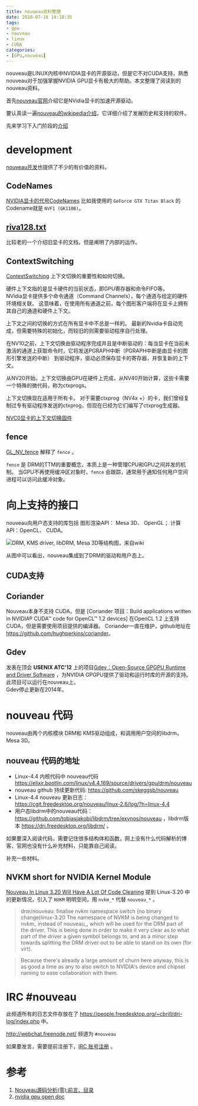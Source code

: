 ```yaml
---
title: nouveau资料整理
date: 2018-07-18 14:18:35
tags:
- gpu
- nouveau
- linux
- CUDA
categories:
- [GPU,nouveau]
---
```

nouveau是LINUX内核中NVIDIA显卡的开源驱动，但是它不对CUDA支持，熟悉nouveau对于加强掌握NVIDIA GPU显卡有极大的帮助。本文整理了阅读到的nouveau资料。
<!-- more -->

首先[nouveau官网](https://nouveau.freedesktop.org/wiki/)介绍它是NVidia显卡的加速开源驱动。

要认真读一遍[nouveau的wikipedia介绍](https://en.wikipedia.org/wiki/Nouveau_(software))，它详细介绍了发展历史和支持的软件。

先来学习下入门阶段的[介绍](https://nouveau.freedesktop.org/wiki/IntroductoryCourse/)


# development

[nouveau开发](https://nouveau.freedesktop.org/wiki/Development/)也提供了不少的有价值的资料。

## CodeNames
[NVIDIA显卡的代号CodeNames](https://nouveau.freedesktop.org/wiki/CodeNames/)
比如我使用的 `GeForce GTX Titan Black` 的 Codename就是 `NVF1 (GK110B)`。  

## [riva128.txt](https://github.com/Emu-Docs/Emu-Docs/blob/master/PC/GPUs/nVidia/Riva%20128/riva128.txt)

比较老的一个介绍旧显卡的文档，但是阐明了内部的运作。  

## ContextSwitching

[ContextSwitching](https://nouveau.freedesktop.org/wiki/ContextSwitching/) 上下文切换的重要性和如何切换。

硬件上下文指的是显卡硬件的当前状态，即GPU寄存器和命令FIFO等。   
NVidia显卡提供多个命令通道（Command Channels），每个通道与给定的硬件环境相关联。 这意味着，在使用所有通道之前，每个图形客户端将在显卡上拥有其自己的通道和硬件上下文。

上下文之间的切换的方式在所有显卡中不总是一样的。 最新的Nvidia卡自动完成，但需要特殊的初始化，而较旧的则需要驱动程序自行处理。  

在NV10之前，上下文切换由驱动程序完成并且是中断驱动的：每当显卡在当前未激活的通道上获取命令时，它将发送PGRAPH中断（PGRAPH中断是由显卡的图形引擎发送的中断） 到驱动程序，驱动必须保存显卡的寄存器，并恢复新的上下文。  

从NV20开始，上下文切换由GPU在硬件上完成，从NV40开始计算，这些卡需要一个特殊的微代码，称为ctxprogs。

上下文切换现在适用于所有卡。 对于需要ctxprog（NV4x +）的卡，我们曾经复制过专有驱动程序发送的ctxprog，但现在已经为它们编写了ctxprog生成器。

[NVC0显卡的上下文切换固件](https://nouveau.freedesktop.org/wiki/NVC0_Firmware/)

## fence

[GL_NV_fence](https://www.khronos.org/registry/OpenGL/extensions/NV/NV_fence.txt) 解释了 `fence` 。  

`fence` 是 DRM的TTM的重要概念，本质上是一种管理CPU和GPU之间并发的机制。   当GPU不再使用缓冲区对象时，`fence` 会跟踪，通常用于通知任何用户空间进程可以访问此缓冲对象。


# 向上支持的接口

nouveau向用户态支持的库包括 图形渲染API： Mesa 3D、 OpenGL； 计算API：OpenCL、 CUDA。

![DRM, KMS driver, libDRM, Mesa 3D等结构图，来自wiki](../nouveau资料整理/Linux_Graphics_Stack_2013.svg)

从图中可以看出，nouveau集成到了DRM的驱动和用户态上。

## CUDA支持

## Coriander

Nouveau本身不支持 CUDA，但是 [Coriander 项目：Build applications written in NVIDIA® CUDA™ code for OpenCL™ 1.2 devices] 在OpenCL 1.2 上支持CUDA，但是需要使用项目提供的编译器。 Coriander一直在维护，github地址在 <https://github.com/hughperkins/coriander>。

## Gdev

发表在顶会 **USENIX ATC'12** 上的项目[Gdev：Open-Source GPGPU Runtime and Driver Software](https://github.com/shinpei0208/gdev) ，为NVIDIA GPGPU提供了驱动和运行时库的开源的支持。此项目可以运行在nouveau上。  
Gdev停止更新在2014年。


# nouveau 代码

nouveau由两个内核模块 DRM和 KMS驱动组成，和调用用户空间的libdrm， Mesa 3D。

## nouveau 代码的地址
+ Linux-4.4 内核代码中 nouveau代码 <https://elixir.bootlin.com/linux/v4.4.169/source/drivers/gpu/drm/nouveau> 
+ nouveau github 持续更新代码: <https://github.com/skeggsb/nouveau>
+ Linux-4.4 nouveau 更新日志： <https://cgit.freedesktop.org/nouveau/linux-2.6/log/?h=linux-4.4>
+ 用户态libdrm中的nouveau代码： <https://github.com/tobiasjakobi/libdrm/tree/exynos/nouveau> ，libdrm版本 <https://dri.freedesktop.org/libdrm/> 。
  

如果要深入阅读代码，需要记住很多结构体和函数，网上没有什么代码解析的博客，官网也没有什么补充材料，只能靠自己阅读。  


补充一些材料。

## NVKM short for NVIDIA Kernel Module

[Nouveau In Linux 3.20 Will Have A Lot Of Code Cleaning](https://www.phoronix.com/scan.php?page=news_item&px=Nouveau-Linux-3.20) 提到 Linux-3.20 中的更新情况，引入了 `NVKM` 明明空间，用 `nvkm_*` 代替 `nouveau_*` 。

> drm/nouveau: finalise nvkm namespace switch (no binary change)linux-3.20
The namespace of NVKM is being changed to nvkm_ instead of nouveau_,
which will be used for the DRM part of the driver.  This is being
done in order to make it very clear as to what part of the driver a
given symbol belongs to, and as a minor step towards splitting the
DRM driver out to be able to stand on its own (for virt).

> Because there's already a large amount of churn here anyway, this is
as good a time as any to also switch to NVIDIA's device and chipset
naming to ease collaboration with them.


## 

# IRC #nouveau

此频道所有的日志文件存放在了 <https://people.freedesktop.org/~cbrill/dri-log/index.php> 中。

<http://webchat.freenode.net/> 频道为 `#nouveau`  

如果要发言，需要提前注册下，[IRC 账号注册](https://freenode.net/kb/answer/registration) 。  


# 参考
1. [Nouveau源码分析(零):前言、目录](https://blog.csdn.net/GoodQt/article/details/40681007)
2. [nvidia gpu open doc](http://download.nvidia.com/open-gpu-doc/)
